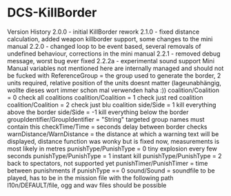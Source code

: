 # DCS-KillBorder

Version History
2.0.0 - initial KillBorder rework
2.1.0 - fixed distance calculation, added weapon killborder support, some changes to the mini manual
2.2.0 - changed loop to be event based, several removals of undefined behaviour, corrections in the mini manual
2.2.1 - removed debug message, worst bug ever fixed
2.2.2a - experimental sound support
Mini Manual
variables not mentioned here are internally managed and should not be fucked with
ReferenceGroup = the group used to generate the border, 2 units required, relative position of the units doesnt matter (lageunabhängig, wollte dieses wort immer schon mal verwenden haha :))
coalition/Coalition = 0 check all coalitions
coalition/Coalition = 1 check just red coalition
coalition/Coalition = 2 check just blu coalition
side/Side = 1 kill everything above the border
side/Side = -1 kill everything below the border
groupIdentifier/GroupIdentifier = "String" targeted group names must contain this
checkTime/Time = seconds delay between border checks
warnDistance/WarnDistance = the distance at which a warning text will be displayed, distance function was wonky but is fixed now, measurements is most likely in metres
punishType/PunishType = 0 tiny explosion every few seconds
punishType/PunishType = 1 instant kill
punishType/PunishType = 2 back to spectators, not supported yet
punishTimer/PunishTimer = time between punishments if punishType == 0
sound/Sound = soundfile to be played, has to be in the mission file with the following path l10n/DEFAULT/file, ogg and wav files should be possible
